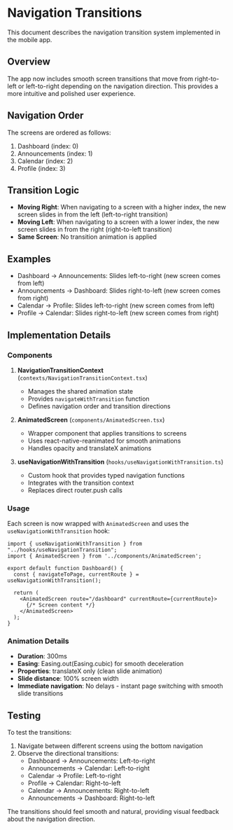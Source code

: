 # Navigation Transitions

This document describes the navigation transition system implemented in the mobile app.

## Overview

The app now includes smooth screen transitions that move from right-to-left or left-to-right depending on the navigation direction. This provides a more intuitive and polished user experience.

## Navigation Order

The screens are ordered as follows:
1. Dashboard (index: 0)
2. Announcements (index: 1) 
3. Calendar (index: 2)
4. Profile (index: 3)

## Transition Logic

- **Moving Right**: When navigating to a screen with a higher index, the new screen slides in from the left (left-to-right transition)
- **Moving Left**: When navigating to a screen with a lower index, the new screen slides in from the right (right-to-left transition)
- **Same Screen**: No transition animation is applied

## Examples

- Dashboard → Announcements: Slides left-to-right (new screen comes from left)
- Announcements → Dashboard: Slides right-to-left (new screen comes from right)
- Calendar → Profile: Slides left-to-right (new screen comes from left)
- Profile → Calendar: Slides right-to-left (new screen comes from right)

## Implementation Details

### Components

1. **NavigationTransitionContext** (`contexts/NavigationTransitionContext.tsx`)
   - Manages the shared animation state
   - Provides `navigateWithTransition` function
   - Defines navigation order and transition directions

2. **AnimatedScreen** (`components/AnimatedScreen.tsx`)
   - Wrapper component that applies transitions to screens
   - Uses react-native-reanimated for smooth animations
   - Handles opacity and translateX animations

3. **useNavigationWithTransition** (`hooks/useNavigationWithTransition.ts`)
   - Custom hook that provides typed navigation functions
   - Integrates with the transition context
   - Replaces direct router.push calls

### Usage

Each screen is now wrapped with `AnimatedScreen` and uses the `useNavigationWithTransition` hook:

```tsx
import { useNavigationWithTransition } from "../hooks/useNavigationTransition";
import { AnimatedScreen } from '../components/AnimatedScreen';

export default function Dashboard() {
  const { navigateToPage, currentRoute } = useNavigationWithTransition();
  
  return (
    <AnimatedScreen route="/dashboard" currentRoute={currentRoute}>
      {/* Screen content */}
    </AnimatedScreen>
  );
}
```

### Animation Details

- **Duration**: 300ms
- **Easing**: Easing.out(Easing.cubic) for smooth deceleration
- **Properties**: translateX only (clean slide animation)
- **Slide distance**: 100% screen width
- **Immediate navigation**: No delays - instant page switching with smooth slide transitions

## Testing

To test the transitions:

1. Navigate between different screens using the bottom navigation
2. Observe the directional transitions:
   - Dashboard → Announcements: Left-to-right
   - Announcements → Calendar: Left-to-right  
   - Calendar → Profile: Left-to-right
   - Profile → Calendar: Right-to-left
   - Calendar → Announcements: Right-to-left
   - Announcements → Dashboard: Right-to-left

The transitions should feel smooth and natural, providing visual feedback about the navigation direction.
